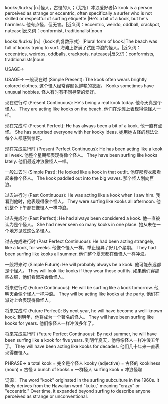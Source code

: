 kooks:/kuːks/
|n.|怪人，古怪的人；（尤指）冲浪爱好者|A kook is a person perceived as strange or eccentric, often specifically a surfer who is not skilled or respectful of surfing etiquette.|He's a bit of a kook, but he's harmless. 他有点怪，但无害。|近义词：eccentric, weirdo, oddball, crackpot, nutcase|反义词：conformist, traditionalist|noun


kooks:/kuːks/
|n.|（kook 的复数形式）|Plural form of kook.|The beach was full of kooks trying to surf. 海滩上挤满了试图冲浪的怪人。|近义词：eccentrics, weirdos, oddballs, crackpots, nutcases|反义词：conformists, traditionalists|noun


USAGE->

USAGE->
一般现在时 (Simple Present):
The kook often wears brightly colored clothes.  这个怪人经常穿颜色鲜艳的衣服。
Kooks sometimes have unusual hobbies. 怪人有时有不同寻常的爱好。

现在进行时 (Present Continuous):
He's being a real kook today. 他今天真是个怪人。
They are acting like kooks on the beach. 他们在沙滩上表现得像怪人一样。


现在完成时 (Present Perfect):
He has always been a bit of a kook. 他一直有点怪。
She has surprised everyone with her kooky ideas. 她用她古怪的想法让每个人都感到惊讶。


现在完成进行时 (Present Perfect Continuous):
He has been acting like a kook all week. 他整个星期都表现得像个怪人。
They have been surfing like kooks lately. 他们最近冲浪像怪人一样。


一般过去时 (Simple Past):
He looked like a kook in that outfit. 他穿那套衣服看起来像个怪人。
The kook paddled out into the big waves.  那个怪人划向巨浪。


过去进行时 (Past Continuous):
He was acting like a kook when I saw him. 我看到他时，他表现得像个怪人。
They were surfing like kooks all afternoon. 他们整个下午都在像怪人一样冲浪。


过去完成时 (Past Perfect):
He had always been considered a kook. 他一直被认为是个怪人。
She had never seen so many kooks in one place. 她从未在一个地方见过这么多怪人。


过去完成进行时 (Past Perfect Continuous):
He had been acting strangely, like a kook, for weeks. 他像个怪人一样，举止怪异了好几个星期。
They had been surfing like kooks all summer. 他们整个夏天都在像怪人一样冲浪。


一般将来时 (Simple Future):
He will probably always be a kook. 他可能永远都是个怪人。
They will look like kooks if they wear those outfits. 如果他们穿那些衣服，他们看起来会像怪人。


将来进行时 (Future Continuous):
He will be surfing like a kook tomorrow. 他明天会像个怪人一样冲浪。
They will be acting like kooks at the party. 他们在派对上会表现得像怪人。


将来完成时 (Future Perfect):
By next year, he will have become a well-known kook. 到明年，他将成为一个著名的怪人。
They will have been surfing like kooks for years. 他们像怪人一样冲浪多年了。


将来完成进行时 (Future Perfect Continuous):
By next summer, he will have been surfing like a kook for five years. 到明年夏天，他将像怪人一样冲浪五年了。
They will have been acting like kooks for decades. 他们几十年来一直表现得像怪人。


PHRASE->
a total kook = 完全是个怪人
kooky (adjective) = 古怪的
kookiness (noun) = 古怪
a bunch of kooks = 一群怪人
surfing kook = 冲浪怪咖


词源：
The word "kook" originated in the surfing subculture in the 1960s.  It likely derives from the Hawaiian word "kuku," meaning "crazy" or "eccentric." Over time, it expanded beyond surfing to describe anyone perceived as strange or unconventional.
